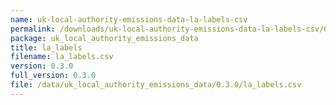 ```yaml
---
name: uk-local-authority-emissions-data-la-labels-csv
permalink: /downloads/uk-local-authority-emissions-data-la-labels-csv/0_3_0
package: uk_local_authority_emissions_data
title: la_labels
filename: la_labels.csv
version: 0.3.0
full_version: 0.3.0
file: /data/uk_local_authority_emissions_data/0.3.0/la_labels.csv
---
```

